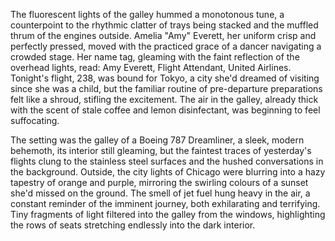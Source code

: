 The fluorescent lights of the galley hummed a monotonous tune, a counterpoint to the rhythmic clatter of trays being stacked and the muffled thrum of the engines outside.  Amelia "Amy"  Everett, her uniform crisp and perfectly pressed, moved with the practiced grace of a dancer navigating a crowded stage.  Her name tag, gleaming with the faint reflection of the overhead lights, read:  Amy Everett, Flight Attendant,  United Airlines.  Tonight's flight, 238, was bound for Tokyo, a city she'd dreamed of visiting since she was a child, but the familiar routine of pre-departure preparations felt like a shroud, stifling the excitement.  The air in the galley, already thick with the scent of stale coffee and lemon disinfectant, was beginning to feel suffocating.

The setting was the galley of a Boeing 787 Dreamliner,  a sleek, modern behemoth,  its interior still gleaming, but the faintest traces of yesterday's flights clung to the stainless steel surfaces and the hushed conversations in the background.  Outside, the city lights of Chicago were blurring into a hazy tapestry of orange and purple, mirroring the swirling colours of a sunset she'd missed on the ground. The smell of jet fuel hung heavy in the air, a constant reminder of the imminent journey, both exhilarating and terrifying.  Tiny fragments of light filtered into the galley from the windows, highlighting the rows of seats stretching endlessly into the dark interior.
